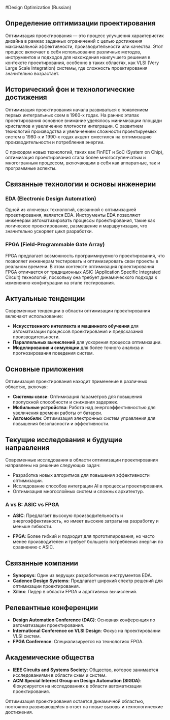 #Design Optimization (Russian)

## Определение оптимизации проектирования

Оптимизация проектирования — это процесс улучшения характеристик дизайна в рамках заданных ограничений с целью достижения максимальной эффективности, производительности или качества. Этот процесс включает в себя использование различных методов, инструментов и подходов для нахождения наилучшего решения в контексте проектирования, особенно в таких областях, как VLSI (Very Large Scale Integration) системы, где сложность проектирования значительно возрастает.

## Исторический фон и технологические достижения

Оптимизация проектирования начала развиваться с появлением первых интегральных схем в 1960-х годах. На ранних этапах проектирования основное внимание уделялось минимизации площади кристаллов и увеличению плотности интеграции. С развитием технологий производства и увеличением сложности проектируемых систем в 1980-х и 1990-х годах акцент сместился на оптимизацию производительности и потребления энергии.

С приходом новых технологий, таких как FinFET и SoC (System on Chip), оптимизация проектирования стала более многоступенчатым и многогранным процессом, включающим в себя как аппаратные, так и программные аспекты.

## Связанные технологии и основы инженерии

### EDA (Electronic Design Automation)

Одной из ключевых технологий, связанной с оптимизацией проектирования, является EDA. Инструменты EDA позволяют инженерам автоматизировать процессы проектирования, такие как логическое проектирование, размещение и маршрутизация, что значительно ускоряет цикл разработки.

### FPGA (Field-Programmable Gate Array)

FPGA предлагает возможность программируемого проектирования, что позволяет инженерам тестировать и оптимизировать свои проекты в реальном времени. В этом контексте оптимизация проектирования FPGA отличается от традиционных ASIC (Application Specific Integrated Circuit) технологий, поскольку она требует динамического подхода к изменению конфигурации на этапе тестирования.

## Актуальные тенденции

Современные тенденции в области оптимизации проектирования включают использование:

- **Искусственного интеллекта и машинного обучения** для автоматизации процессов проектирования и предсказания производительности.
- **Параллельных вычислений** для ускорения процесса оптимизации.
- **Моделирования и симуляции** для более точного анализа и прогнозирования поведения систем.

## Основные приложения

Оптимизация проектирования находит применение в различных областях, включая:

- **Системы связи**: Оптимизация параметров для повышения пропускной способности и снижения задержек.
- **Мобильные устройства**: Работа над энергоэффективностью для увеличения времени работы от батареи.
- **Автомобили**: Оптимизация электронных систем управления для повышения безопасности и эффективности.

## Текущие исследования и будущие направления

Современные исследования в области оптимизации проектирования направлены на решение следующих задач:

- Разработка новых алгоритмов для повышения эффективности оптимизации.
- Исследование способов интеграции AI в процессы проектирования.
- Оптимизация многослойных систем и сложных архитектур.

### A vs B: ASIC vs FPGA

- **ASIC**: Предлагает высокую производительность и энергоэффективность, но имеет высокие затраты на разработку и меньше гибкости.
  
- **FPGA**: Более гибкий и подходит для прототипирования, но часто менее производителен и требует большего потребления энергии по сравнению с ASIC.

## Связанные компании

- **Synopsys**: Один из ведущих разработчиков инструментов EDA.
- **Cadence Design Systems**: Предлагает широкий спектр решений для оптимизации проектирования.
- **Xilinx**: Лидер в области FPGA и адаптивных вычислений.

## Релевантные конференции

- **Design Automation Conference (DAC)**: Основная конференция по автоматизации проектирования.
- **International Conference on VLSI Design**: Фокус на проектировании VLSI систем.
- **FPGA Conference**: Специализируется на технологиях FPGA.

## Академические общества

- **IEEE Circuits and Systems Society**: Общество, которое занимается исследованиями в области схем и систем.
- **ACM Special Interest Group on Design Automation (SIGDA)**: Фокусируется на исследованиях в области автоматизации проектирования.

Оптимизация проектирования остается динамичной областью, постоянно развивающейся в ответ на новые вызовы и технологические достижения.